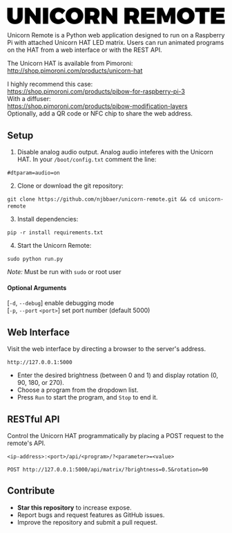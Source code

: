 ![Unicorn Remote](logo.png)

Unicorn Remote is a Python web application designed to run on a Raspberry Pi with attached Unicorn HAT LED matrix. Users can run animated programs on the HAT from a web interface or with the REST API.

The Unicorn HAT is available from Pimoroni:  
http://shop.pimoroni.com/products/unicorn-hat

I highly recommend this case:  
https://shop.pimoroni.com/products/pibow-for-raspberry-pi-3  
With a diffuser:  
https://shop.pimoroni.com/products/pibow-modification-layers  
Optionally, add a QR code or NFC chip to share the web address.

## Setup

1. Disable analog audio output. Analog audio inteferes with the Unicorn HAT. In your `/boot/config.txt` comment the line:
```
#dtparam=audio=on
```

2. Clone or download the git repository:
```
git clone https://github.com/njbbaer/unicorn-remote.git && cd unicorn-remote
```

3. Install dependencies:
```
pip -r install requirements.txt
```

4. Start the Unicorn Remote:
```
sudo python run.py
```
*Note:* Must be run with `sudo` or root user

#### Optional Arguments
[`-d`, `--debug`] enable debugging mode  
[`-p`, `--port` `<port>`] set port number (default 5000)

## Web Interface
Visit the web interface by directing a browser to the server's address.
```
http://127.0.0.1:5000
```

* Enter the desired brightness (between 0 and 1) and display rotation (0, 90, 180, or 270).
* Choose a program from the dropdown list.
* Press `Run` to start the program, and `Stop` to end it.

## RESTful API

Control the Unicorn HAT programmatically by placing a POST request to the remote's API.
```
<ip-address>:<port>/api/<program>/?<parameter>=<value>
```
```
POST http://127.0.0.1:5000/api/matrix/?brightness=0.5&rotation=90
```

## Contribute
* **Star this repository** to increase expose.
* Report bugs and request features as GitHub issues.
* Improve the repository and submit a pull request.

